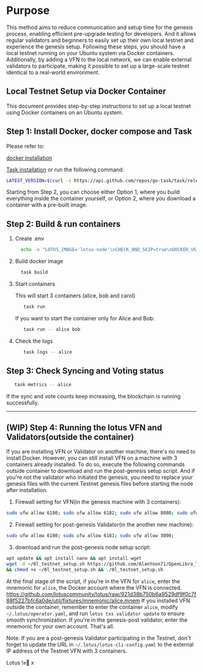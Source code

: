 # Purpose

This method aims to reduce communication and setup time for the genesis process, enabling efficient pre-upgrade testing for developers.
And it allows regular validators and beginners to easily set up their own local testnet and experience the genesis setup.
Following these steps, you should have a local testnet running on your Ubuntu system via Docker containers.
Additionally, by adding a VFN to the local network, we can enable external validators to participate,
making it possible to set up a large-scale testnet identical to a real-world environment.

## Local Testnet Setup via Docker Container

This document provides step-by-step instructions to set up a local testnet using Docker containers on an Ubuntu system.


## Step 1: Install Docker, docker compose and Task

Please refer to:

   [docker installation](https://docs.docker.com/engine/install/ubuntu/)

   [Task installation](https://taskfile.dev/installation/) or run the following command:
   ```bash
   LATEST_VERSION=$(curl -s https://api.github.com/repos/go-task/task/releases/latest | grep 'tag_name' | cut -d\" -f4) && wget https://github.com/go-task/task/releases/download/${LATEST_VERSION}/task_linux_amd64.tar.gz && tar -xzf task_linux_amd64.tar.gz && sudo mv task /usr/local/bin/ && rm task_linux_amd64.tar.gz
   ```

Starting from Step 2, you can choose either Option 1, where you build everything inside the container yourself,
or Option 2, where you download a container with a pre-built image.

## Step 2: Build & run containers

1. Create .env
    ```bash
      echo -e "LOTUS_IMAGE='lotus-node'\nCHECK_AND_SKIP=true\nDOCKER_USERNAME=lotususer" > .env
    ```
2. Build docker image
    ```bash
      task build
    ```
3. Start containers
   
   This will start 3 containers (alice, bob and carol)
   ```bash
      task run
   ```
   If you want to start the container only for Alice and Bob:
   ```bash
      task run -- alice bob
   ```
4. Check the logs
   ```bash
      task logs -- alice
   ```

## Step 3: Check Syncing and Voting status

```bash
   task metrics -- alice
```
If the sync and vote counts keep increasing, the blockchain is running successfully.

------------

## (WIP) Step 4: Running the lotus VFN and Validators(outside the container)

If you are installing VFN or Validator on another machine, there's no need to install Docker. 
However, you can still install VFN on a machine with 3 containers already installed. 
To do so, execute the following commands outside container to download and run the post-genesis setup script.
And if you're not the validator who initiated the genesis, you need to replace your genesis files
with the current Testnet genesis files before starting the node after installation.

1. Firewall setting for VFN(in the genesis machine with 3 containers):

```bash
sudo ufw allow 6180; sudo ufw allow 6182; sudo ufw allow 8080; sudo ufw allow 3000; 
```
	
2. Firewall setting for post-genesis Validator(in the another new machine):

```bash
sudo ufw allow 6180; sudo ufw allow 6181; sudo ufw allow 3000; 
```
	
3. download and run the post-genesis node setup script:

```bash
apt update && apt install nano && apt install wget
wget -O ~/0l_testnet_setup.sh https://github.com/AlanYoon71/OpenLibra_Testnet/raw/main/0l_testnet_setup.sh \
&& chmod +x ~/0l_testnet_setup.sh && ./0l_testnet_setup.sh
```

At the final stage of the script, if you're in the VFN for `alice`, enter the mnemonic for `alice`,
the Docker account where the VFN is connected.
https://github.com/lotuscommunity/lotus/raw/921d38b750b6a9529df9f0c7f88f5227bfc6a0de/util/fixtures/mnemonic/alice.mnem
If you installed VFN outside the container, remember to enter the container `alice`,
modify `~/.lotus/operator.yaml`, and run `lotus txs validator update` to ensure smooth synchronization.
If you're in the genesis-post validator, enter the mnemonic for your own account. That's all.
   
Note: 
If you are a post-genesis Validator participating in the Testnet,
don't forget to update the URL in `~/.lotus/lotus-cli-config.yaml` to the external IP address of the Testnet VFN with 3 containers.

Lotus !✊🪷
x